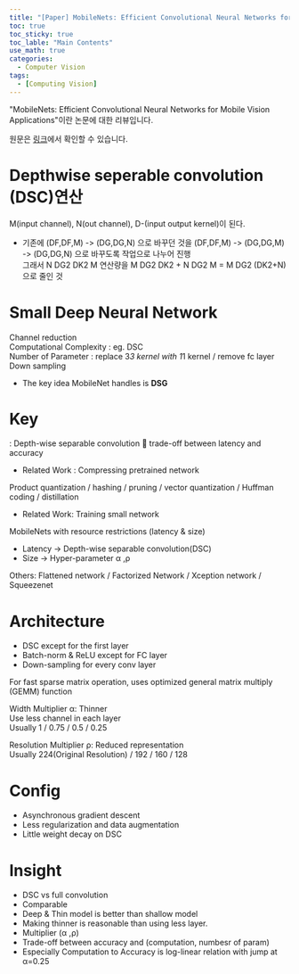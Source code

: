 ```yaml
---
title: "[Paper] MobileNets: Efficient Convolutional Neural Networks for Mobile Vision Applications"
toc: true
toc_sticky: true
toc_lable: "Main Contents"
use_math: true
categories:
  - Computer Vision
tags:
  - [Computing Vision]
---
```


"MobileNets: Efficient Convolutional Neural Networks for Mobile Vision Applications"이란 논문에 대한 리뷰입니다.

원문은 [링크](https://arxiv.org/abs/1704.04861)에서 확인할 수 있습니다.

# Depthwise seperable convolution (DSC)연산 
M(input channel), N(out channel), D-(input output kernel)이 된다.

- 기존에 (DF,DF,M) -> (DG,DG,N) 으로 바꾸던 것을 (DF,DF,M) -> (DG,DG,M) -> (DG,DG,N) 으로 바꾸도록 작업으로 나누어 진행<br>
그래서 N DG2 DK2 M 연산량을 M DG2 DK2 + N DG2 M = M DG2 (DK2+N)으로 줄인 것

#	Small Deep Neural Network
Channel reduction <br>
Computational Complexity : eg. DSC<br>
Number of Parameter : replace 3*3 kernel with 1*1 kernel / remove fc layer<br>
Down sampling<br>

- The key idea MobileNet handles is **DSG**
 
# Key
: Depth-wise separable convolution  trade-off between latency and accuracy

- Related Work : Compressing pretrained network

Product quantization / hashing / pruning / vector quantization / Huffman coding / distillation

- Related Work: Training small network

MobileNets with resource restrictions (latency & size)
- Latency -> Depth-wise separable convolution(DSC)
- Size -> Hyper-parameter α ,ρ

Others: Flattened network / Factorized Network / Xception network / Squeezenet

# Architecture
- DSC except for the first layer
- Batch-norm & ReLU except for FC layer
- Down-sampling for every conv layer

For fast sparse matrix operation, uses optimized general matrix multiply (GEMM) function

Width Multiplier α: Thinner<br>
Use less channel in each layer <br>
Usually 1 / 0.75 / 0.5 / 0.25

Resolution Multiplier ρ: Reduced representation<br>
Usually 224(Original Resolution) / 192 / 160 / 128<br>

# Config
- Asynchronous gradient descent
- Less regularization and data augmentation
- Little weight decay on DSC

# Insight
- DSC vs full convolution 
- Comparable 
- Deep & Thin model is better than shallow model
- Making thinner is reasonable than using less layer. 
- Multiplier (α ,ρ)
- Trade-off between accuracy and (computation, numbesr of param)
- Especially Computation to Accuracy is log-linear relation with jump at α=0.25
